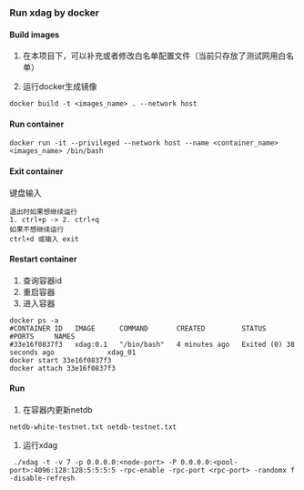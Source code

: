 ### Run xdag by docker

#### Build images

1. 在本项目下，可以补充或者修改白名单配置文件（当前只存放了测试网用白名单）

2. 运行docker生成镜像

```shell
docker build -t <images_name> . --network host
```

#### Run container

```shell
docker run -it --privileged --network host --name <container_name> <images_name> /bin/bash 
```

#### Exit container

键盘输入

```shell
退出时如果想继续运行
1. ctrl+p -> 2. ctrl+q
如果不想继续运行
ctrl+d 或输入 exit
```

#### Restart container

1. 查询容器id
2. 重启容器
3. 进入容器

```shell
docker ps -a
#CONTAINER ID   IMAGE      COMMAND       CREATED         STATUS                      #PORTS     NAMES
#33e16f0837f3   xdag:0.1   "/bin/bash"   4 minutes ago   Exited (0) 38 seconds ago             xdag_01
docker start 33e16f0837f3
docker attach 33e16f0837f3
```

#### Run

1. 在容器内更新netdb

```shell
netdb-white-testnet.txt netdb-testnet.txt
```

1. 运行xdag

```shell
 ./xdag -t -v 7 -p 0.0.0.0:<node-port> -P 0.0.0.0:<pool-port>:4096:128:128:5:5:5:5 -rpc-enable -rpc-port <rpc-port> -randomx f -disable-refresh
```


